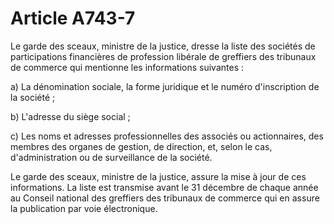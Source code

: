 # Article A743-7

Le garde des sceaux, ministre de la justice, dresse la liste des sociétés de participations financières de profession libérale de greffiers des tribunaux de commerce qui mentionne les informations suivantes :

a) La dénomination sociale, la forme juridique et le numéro d'inscription de la société ;

b) L'adresse du siège social ;

c) Les noms et adresses professionnelles des associés ou actionnaires, des membres des organes de gestion, de direction, et, selon le cas, d'administration ou de surveillance de la société.

Le garde des sceaux, ministre de la justice, assure la mise à jour de ces informations. La liste est transmise avant le 31 décembre de chaque année au Conseil national des greffiers des tribunaux de commerce qui en assure la publication par voie électronique.
